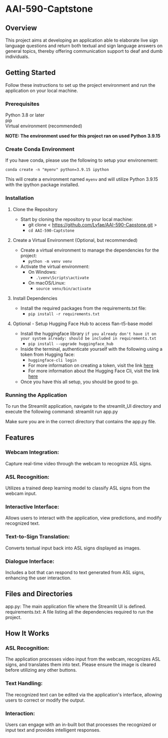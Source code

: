 # AAI-590-Captstone

## Overview
This project aims at developing an application able to elaborate live sign language questions and return both textual and sign language answers on general topics, thereby offering communication support to deaf and dumb individuals.

## Getting Started
Follow these instructions to set up the project environment and run the application on your local machine.

### Prerequisites
Python 3.8 or later  
pip  
Virtual environment (recommended)

**NOTE: The environment used for this project ran on used Python 3.9.15**

### Create Conda Environment
If you have conda, please use the following to setup your environement:

```
conda create -n "myenv" python=3.9.15 ipython
```

This will create a environment named `myenv` and will utilize Python 3.9.15 with the ipython package installed. 

### Installation

1. Clone the Repository
    - Start by cloning the repository to your local machine:
        - git clone < https://github.com/Lyfae/AAI-590-Capstone.git >
        - ``cd AAI-590-Captstone``

2. Create a Virtual Environment (Optional, but recommended)
    - Create a virtual environment to manage the dependencies for the project:
        - ``python -m venv venv``
    - Activate the virtual environment:
        - On Windows:
            - ``.\venv\Scripts\activate``
        - On macOS/Linux:
            - ``source venv/bin/activate``

3. Install Dependencies 
    - Install the required packages from the requirements.txt file:
        - ``pip install -r requirements.txt``

4. Optional - Setup Hugging Face Hub to access flan-t5-base model
    - Install the huggingface library `if you already don't have it on your system already: should be included in requirements.txt`
        - ``pip install --upgrade huggingface_hub``
    - Inside the terminal, authenticate yourself with the following using a token from Hugging face:
        - ``huggingface-cli login``
        - For more information on creating a token, visit the link [here](https://huggingface.co/docs/hub/en/security-tokens)
        - For more information about the Hugging Face Cli, visit the link [here](https://huggingface.co/docs/huggingface_hub/en/quick-start)
    - Once you have this all setup, you should be good to go.

### Running the Application
To run the Streamlit application, navigate to the streamlit_UI directory and execute the following command:
streamlit run app.py

Make sure you are in the correct directory that contains the app.py file.

## Features
### Webcam Integration: 
Capture real-time video through the webcam to recognize ASL signs.
### ASL Recognition: 
Utilizes a trained deep learning model to classify ASL signs from the webcam input.
### Interactive Interface: 
Allows users to interact with the application, view predictions, and modify recognized text.
### Text-to-Sign Translation: 
Converts textual input back into ASL signs displayed as images.
### Dialogue Interface: 
Includes a bot that can respond to text generated from ASL signs, enhancing the user interaction.

## Files and Directories
app.py: The main application file where the Streamlit UI is defined.
requirements.txt: A file listing all the dependencies required to run the project.

## How It Works
### ASL Recognition: 
The application processes video input from the webcam, recognizes ASL signs, and translates them into text. Please ensure the image is cleared before utilizing any other buttons. 
### Text Handling: 
The recognized text can be edited via the application's interface, allowing users to correct or modify the output.
### Interaction: 
Users can engage with an in-built bot that processes the recognized or input text and provides intelligent responses.
